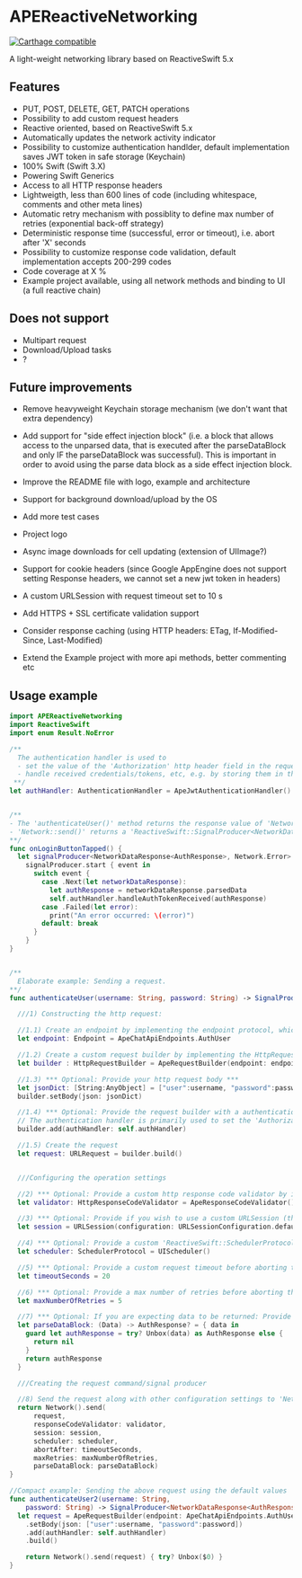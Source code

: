 # APEReactiveNetworking

[![Carthage compatible](https://img.shields.io/badge/Carthage-compatible-4BC51D.svg?style=flat)](https://github.com/Carthage/Carthage)

A light-weight networking library based on ReactiveSwift 5.x

## Features
- PUT, POST, DELETE, GET, PATCH operations
- Possibility to add custom request headers
- Reactive oriented, based on ReactiveSwift 5.x 
- Automatically updates the network activity indicator
- Possibility to customize authentication handlder, default implementation saves JWT token in safe storage (Keychain)
- 100% Swift (Swift 3.X)
- Powering Swift Generics
- Access to all HTTP response headers
- Lightweigth, less than 600 lines of code (including whitespace, comments and other meta lines)
- Automatic retry mechanism with possiblity to define max number of retries (exponential back-off strategy)
- Deterministic response time (successful, error or timeout), i.e. abort after 'X' seconds
- Possibility to customize response code validation, default implementation accepts 200-299 codes
- Code coverage at X %
- Example project available, using all network methods and binding to UI (a full reactive chain)

## Does not support
- Multipart request
- Download/Upload tasks
- ? 

## Future improvements
- Remove heavyweight Keychain storage mechanism (we don't want that extra dependency)

- Add support for "side effect injection block" (i.e. a block that allows access to the unparsed data, that is executed after the parseDataBlock and only IF the parseDataBlock was successful). This is important in order to avoid using the parse data block as a side effect injection block.

- Improve the README file with logo, example and architecture
- Support for background download/upload by the OS
- Add more test cases
- Project logo
- Async image downloads  for cell updating (extension of UIImage?)
- Support for cookie headers (since Google AppEngine does not support setting Response headers, we cannot set a new jwt token in headers)
- A custom URLSession with request timeout set to 10 s
- Add HTTPS  + SSL certificate validation support
- Consider response caching (using HTTP headers: ETag, If-Modified-Since, Last-Modified)
- Extend the Example project with more api methods, better commenting etc








## Usage example

```swift
import APEReactiveNetworking
import ReactiveSwift
import enum Result.NoError

/**
  The authentication handler is used to
  - set the value of the 'Authorization' http header field in the request
  - handle received credentials/tokens, etc, e.g. by storing them in the keychain
 **/
let authHandler: AuthenticationHandler = ApeJwtAuthenticationHandler()


/**
- The 'authenticateUser()' method returns the response value of 'Network::send()'.
- 'Network::send()' returns a 'ReactiveSwift::SignalProducer<NetworkDataResponse<AuthResponse>, Network.Error>', where 'AuthResponse' is expected response data model.
**/
func onLoginButtonTapped() {
  let signalProducer<NetworkDataResponse<AuthResponse>, Network.Error> = authenticateUser("ape", password: "ape123")
    signalProducer.start { event in
      switch event {
        case .Next(let networkDataResponse):
          let authResponse = networkDataResponse.parsedData
          self.authHandler.handleAuthTokenReceived(authResponse)
        case .Failed(let error):
          print("An error occurred: \(error)")
        default: break
      }
    }
}


/** 
  Elaborate example: Sending a request.
**/
func authenticateUser(username: String, password: String) -> SignalProducer<NetworkDataResponse<AuthResponse>, Network.Error> {

  ///1) Constructing the http request: 

  //1.1) Create an endpoint by implementing the endpoint protocol, which requires two methods to be implemented: 'absoluteUrl' and 'httpMethod'
  let endpoint: Endpoint = ApeChatApiEndpoints.AuthUser

  //1.2) Create a custom request builder by implementing the HttpRequestBuilder protocol (or use the provided default implementation 'ApeRequestBuilder')
  let builder : HttpRequestBuilder = ApeRequestBuilder(endpoint: endpoint)

  //1.3) *** Optional: Provide your http request body ***
  let jsonDict: [String:AnyObject] = ["user":username, "password":password]
  builder.setBody(json: jsonDict)

  //1.4) *** Optional: Provide the request builder with a authentication handler (a type conforming to the 'AuthenticationHandler' protocol). A 'ApeJwtAuthenticationHandler' is provided by the framework *** 
  // The authentication handler is primarily used to set the 'Authorization' http header field in the http request.
  builder.add(authHandler: self.authHandler)

  //1.5) Create the request
  let request: URLRequest = builder.build()


  ///Configuring the operation settings

  //2) *** Optional: Provide a custom http response code validator by implementing the 'HttpResponseCodeValidator' protocol ('ApeResponseCodeValidator', which accepts all 200-299 response codes, is provided by default)
  let validator: HttpResponseCodeValidator = ApeResponseCodeValidator()

  //3) *** Optional: Provide if you wish to use a custom URLSession (the 'defaultSessionConfiguration' will be used by default) ***
  let session = URLSession(configuration: URLSessionConfiguration.defaultSessionConfiguration())

  //4) *** Optional: Provide a custom 'ReactiveSwift::SchedulerProtocol' if you wish to handle signal events on a custom queue (the main queue is used by default) ***
  let scheduler: SchedulerProtocol = UIScheduler()

  //5) *** Optional: Provide a custom request timeout before aborting the operation (10 seconds is used by default)
  let timeoutSeconds = 20

  //6) *** Optional: Provide a max number of retries before aborting the operation (a maximum of 10 retries is the default)
  let maxNumberOfRetries = 5

  //7) *** Optional: If you are expecting data to be returned: Provide a 'parse data block' (i.e. a block that transforms the received response data to your expected model) ***
  let parseDataBlock: (Data) -> AuthResponse? = { data in
    guard let authResponse = try? Unbox(data) as AuthResponse else {
      return nil
    }
    return authResponse
  }

  ///Creating the request command/signal producer

  //8) Send the request along with other configuration settings to 'Network.send()'
  return Network().send(
      request,
      responseCodeValidator: validator,
      session: session,
      scheduler: scheduler,
      abortAfter: timeoutSeconds,
      maxRetries: maxNumberOfRetries,
      parseDataBlock: parseDataBlock)
}

//Compact example: Sending the above request using the default values
func authenticateUser2(username: String,
    password: String) -> SignalProducer<NetworkDataResponse<AuthResponse>, Network.Error> {
  let request = ApeRequestBuilder(endpoint: ApeChatApiEndpoints.AuthUser)
    .setBody(json: ["user":username, "password":password])
    .add(authHandler: self.authHandler)
    .build()

    return Network().send(request) { try? Unbox($0) }
}

```

